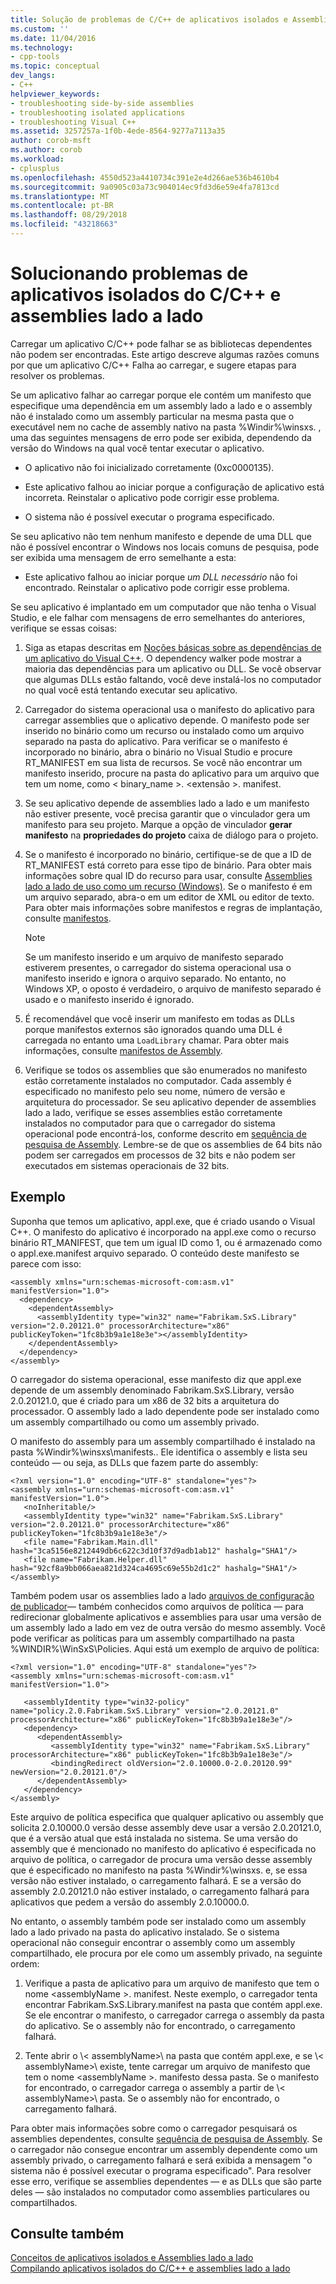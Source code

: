 ```yaml
---
title: Solução de problemas de C/C++ de aplicativos isolados e Assemblies lado a lado | Microsoft Docs
ms.custom: ''
ms.date: 11/04/2016
ms.technology:
- cpp-tools
ms.topic: conceptual
dev_langs:
- C++
helpviewer_keywords:
- troubleshooting side-by-side assemblies
- troubleshooting isolated applications
- troubleshooting Visual C++
ms.assetid: 3257257a-1f0b-4ede-8564-9277a7113a35
author: corob-msft
ms.author: corob
ms.workload:
- cplusplus
ms.openlocfilehash: 4550d523a4410734c391e2e4d266ae536b4610b4
ms.sourcegitcommit: 9a0905c03a73c904014ec9fd3d6e59e4fa7813cd
ms.translationtype: MT
ms.contentlocale: pt-BR
ms.lasthandoff: 08/29/2018
ms.locfileid: "43218663"
---
```

# <a name="troubleshooting-cc-isolated-applications-and-side-by-side-assemblies"></a>Solucionando problemas de aplicativos isolados do C/C++ e assemblies lado a lado
Carregar um aplicativo C/C++ pode falhar se as bibliotecas dependentes não podem ser encontradas. Este artigo descreve algumas razões comuns por que um aplicativo C/C++ Falha ao carregar, e sugere etapas para resolver os problemas.  
  
 Se um aplicativo falhar ao carregar porque ele contém um manifesto que especifique uma dependência em um assembly lado a lado e o assembly não é instalado como um assembly particular na mesma pasta que o executável nem no cache de assembly nativo na pasta %Windir%\winsxs\. , uma das seguintes mensagens de erro pode ser exibida, dependendo da versão do Windows na qual você tentar executar o aplicativo.  
  
-   O aplicativo não foi inicializado corretamente (0xc0000135).  
  
-   Este aplicativo falhou ao iniciar porque a configuração de aplicativo está incorreta. Reinstalar o aplicativo pode corrigir esse problema.  
  
-   O sistema não é possível executar o programa especificado.  
  
 Se seu aplicativo não tem nenhum manifesto e depende de uma DLL que não é possível encontrar o Windows nos locais comuns de pesquisa, pode ser exibida uma mensagem de erro semelhante a esta:  
  
-   Este aplicativo falhou ao iniciar porque *um DLL necessário* não foi encontrado. Reinstalar o aplicativo pode corrigir esse problema.  
  
 Se seu aplicativo é implantado em um computador que não tenha o Visual Studio, e ele falhar com mensagens de erro semelhantes do anteriores, verifique se essas coisas:  
  
1.  Siga as etapas descritas em [Noções básicas sobre as dependências de um aplicativo do Visual C++](../ide/understanding-the-dependencies-of-a-visual-cpp-application.md). O dependency walker pode mostrar a maioria das dependências para um aplicativo ou DLL. Se você observar que algumas DLLs estão faltando, você deve instalá-los no computador no qual você está tentando executar seu aplicativo.  
  
2.  Carregador do sistema operacional usa o manifesto do aplicativo para carregar assemblies que o aplicativo depende. O manifesto pode ser inserido no binário como um recurso ou instalado como um arquivo separado na pasta do aplicativo. Para verificar se o manifesto é incorporado no binário, abra o binário no Visual Studio e procure RT_MANIFEST em sua lista de recursos. Se você não encontrar um manifesto inserido, procure na pasta do aplicativo para um arquivo que tem um nome, como < binary_name >. \<extensão >. manifest.  
  
3.  Se seu aplicativo depende de assemblies lado a lado e um manifesto não estiver presente, você precisa garantir que o vinculador gera um manifesto para seu projeto. Marque a opção de vinculador **gerar manifesto** na **propriedades do projeto** caixa de diálogo para o projeto.  
  
4.  Se o manifesto é incorporado no binário, certifique-se de que a ID de RT_MANIFEST está correto para esse tipo de binário. Para obter mais informações sobre qual ID do recurso para usar, consulte [Assemblies lado a lado de uso como um recurso (Windows)](https://msdn.microsoft.com/library/windows/desktop/aa376617.aspx). Se o manifesto é em um arquivo separado, abra-o em um editor de XML ou editor de texto. Para obter mais informações sobre manifestos e regras de implantação, consulte [manifestos](https://msdn.microsoft.com/library/aa375365).  
  
    > [!NOTE]
    >  Se um manifesto inserido e um arquivo de manifesto separado estiverem presentes, o carregador do sistema operacional usa o manifesto inserido e ignora o arquivo separado. No entanto, no Windows XP, o oposto é verdadeiro, o arquivo de manifesto separado é usado e o manifesto inserido é ignorado.  
  
5.  É recomendável que você inserir um manifesto em todas as DLLs porque manifestos externos são ignorados quando uma DLL é carregada no entanto uma `LoadLibrary` chamar. Para obter mais informações, consulte [manifestos de Assembly](/windows/desktop/SbsCs/assembly-manifests).  
  
6.  Verifique se todos os assemblies que são enumerados no manifesto estão corretamente instalados no computador. Cada assembly é especificado no manifesto pelo seu nome, número de versão e arquitetura do processador. Se seu aplicativo depender de assemblies lado a lado, verifique se esses assemblies estão corretamente instalados no computador para que o carregador do sistema operacional pode encontrá-los, conforme descrito em [sequência de pesquisa de Assembly](/windows/desktop/SbsCs/assembly-searching-sequence). Lembre-se de que os assemblies de 64 bits não podem ser carregados em processos de 32 bits e não podem ser executados em sistemas operacionais de 32 bits.  
  
## <a name="example"></a>Exemplo  
 Suponha que temos um aplicativo, appl.exe, que é criado usando o Visual C++. O manifesto do aplicativo é incorporado na appl.exe como o recurso binário RT_MANIFEST, que tem um igual ID como 1, ou é armazenado como o appl.exe.manifest arquivo separado. O conteúdo deste manifesto se parece com isso:  
  
```  
<assembly xmlns="urn:schemas-microsoft-com:asm.v1" manifestVersion="1.0">  
  <dependency>  
    <dependentAssembly>  
      <assemblyIdentity type="win32" name="Fabrikam.SxS.Library" version="2.0.20121.0" processorArchitecture="x86" publicKeyToken="1fc8b3b9a1e18e3e"></assemblyIdentity>  
    </dependentAssembly>  
  </dependency>  
</assembly>  
```  
  
 O carregador do sistema operacional, esse manifesto diz que appl.exe depende de um assembly denominado Fabrikam.SxS.Library, versão 2.0.20121.0, que é criado para um x86 de 32 bits a arquitetura do processador. O assembly lado a lado dependente pode ser instalado como um assembly compartilhado ou como um assembly privado.  
  
 O manifesto do assembly para um assembly compartilhado é instalado na pasta %Windir%\winsxs\manifests\.. Ele identifica o assembly e lista seu conteúdo — ou seja, as DLLs que fazem parte do assembly:  
  
```  
<?xml version="1.0" encoding="UTF-8" standalone="yes"?>  
<assembly xmlns="urn:schemas-microsoft-com:asm.v1" manifestVersion="1.0">  
   <noInheritable/>  
   <assemblyIdentity type="win32" name="Fabrikam.SxS.Library" version="2.0.20121.0" processorArchitecture="x86" publicKeyToken="1fc8b3b9a1e18e3e"/>  
   <file name="Fabrikam.Main.dll" hash="3ca5156e8212449db6c622c3d10f37d9adb1ab12" hashalg="SHA1"/>  
   <file name="Fabrikam.Helper.dll" hash="92cf8a9bb066aea821d324ca4695c69e55b2d1c2" hashalg="SHA1"/>  
</assembly>  
```  
  
 Também podem usar os assemblies lado a lado [arquivos de configuração de publicador](/windows/desktop/SbsCs/publisher-configuration-files)— também conhecidos como arquivos de política — para redirecionar globalmente aplicativos e assemblies para usar uma versão de um assembly lado a lado em vez de outra versão do mesmo assembly. Você pode verificar as políticas para um assembly compartilhado na pasta %WINDIR%\WinSxS\Policies\. Aqui está um exemplo de arquivo de política:  
  
```  
<?xml version="1.0" encoding="UTF-8" standalone="yes"?>  
<assembly xmlns="urn:schemas-microsoft-com:asm.v1" manifestVersion="1.0">  
  
   <assemblyIdentity type="win32-policy" name="policy.2.0.Fabrikam.SxS.Library" version="2.0.20121.0" processorArchitecture="x86" publicKeyToken="1fc8b3b9a1e18e3e"/>  
   <dependency>  
      <dependentAssembly>  
         <assemblyIdentity type="win32" name="Fabrikam.SxS.Library" processorArchitecture="x86" publicKeyToken="1fc8b3b9a1e18e3e"/>  
         <bindingRedirect oldVersion="2.0.10000.0-2.0.20120.99" newVersion="2.0.20121.0"/>  
      </dependentAssembly>  
   </dependency>  
</assembly>  
```  
  
 Este arquivo de política especifica que qualquer aplicativo ou assembly que solicita 2.0.10000.0 versão desse assembly deve usar a versão 2.0.20121.0, que é a versão atual que está instalada no sistema. Se uma versão do assembly que é mencionado no manifesto do aplicativo é especificada no arquivo de política, o carregador de procura uma versão desse assembly que é especificado no manifesto na pasta %Windir%\winsxs\. e, se essa versão não estiver instalado, o carregamento falhará. E se a versão do assembly 2.0.20121.0 não estiver instalado, o carregamento falhará para aplicativos que pedem a versão do assembly 2.0.10000.0.  
  
 No entanto, o assembly também pode ser instalado como um assembly lado a lado privado na pasta do aplicativo instalado. Se o sistema operacional não conseguir encontrar o assembly como um assembly compartilhado, ele procura por ele como um assembly privado, na seguinte ordem:  
  
1.  Verifique a pasta de aplicativo para um arquivo de manifesto que tem o nome \<assemblyName >. manifest. Neste exemplo, o carregador tenta encontrar Fabrikam.SxS.Library.manifest na pasta que contém appl.exe. Se ele encontrar o manifesto, o carregador carrega o assembly da pasta do aplicativo. Se o assembly não for encontrado, o carregamento falhará.  
  
2.  Tente abrir o \\< assemblyName\>\ na pasta que contém appl.exe, e se \\< assemblyName\>\ existe, tente carregar um arquivo de manifesto que tem o nome \<assemblyName >. manifesto dessa pasta. Se o manifesto for encontrado, o carregador carrega o assembly a partir de \\< assemblyName\>\ pasta. Se o assembly não for encontrado, o carregamento falhará.  
  
 Para obter mais informações sobre como o carregador pesquisará os assemblies dependentes, consulte [sequência de pesquisa de Assembly](/windows/desktop/SbsCs/assembly-searching-sequence). Se o carregador não consegue encontrar um assembly dependente como um assembly privado, o carregamento falhará e será exibida a mensagem "o sistema não é possível executar o programa especificado". Para resolver esse erro, verifique se assemblies dependentes — e as DLLs que são parte deles — são instalados no computador como assemblies particulares ou compartilhados.  
  
## <a name="see-also"></a>Consulte também  
 [Conceitos de aplicativos isolados e Assemblies lado a lado](../build/concepts-of-isolated-applications-and-side-by-side-assemblies.md)   
 [Compilando aplicativos isolados do C/C++ e assemblies lado a lado](../build/building-c-cpp-isolated-applications-and-side-by-side-assemblies.md)